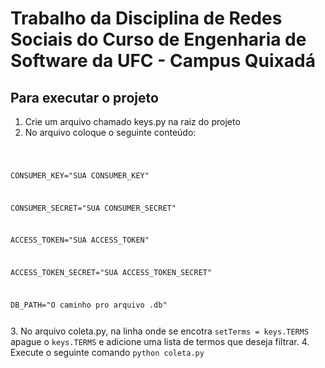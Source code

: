 
# Trabalho da Disciplina de Redes Sociais do Curso de Engenharia de Software da UFC - Campus Quixadá


## Para executar o projeto
1. Crie um arquivo chamado keys.py na raiz do projeto
2. No arquivo coloque o seguinte conteúdo:

<code>

CONSUMER_KEY="SUA CONSUMER_KEY"
  
CONSUMER_SECRET="SUA CONSUMER_SECRET"

ACCESS_TOKEN="SUA ACCESS_TOKEN"

ACCESS_TOKEN_SECRET="SUA ACCESS_TOKEN_SECRET"

DB_PATH="O caminho pro arquivo .db"

</code>
3. No arquivo coleta.py, na linha onde se encotra <code>setTerms = keys.TERMS</code> apague o <code>keys.TERMS</code> e adicione uma lista de termos que deseja filtrar.
4. Execute o seguinte comando <code>python coleta.py</code>
